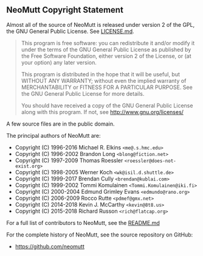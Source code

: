 NeoMutt Copyright Statement
---------------------------

Almost all of the source of NeoMutt is released under version 2 of the GPL, the
GNU General Public License.  See [LICENSE.md](LICENSE.md).

> This program is free software: you can redistribute it and/or modify it under
> the terms of the GNU General Public License as published by the Free Software
> Foundation, either version 2 of the License, or (at your option) any later
> version.
> 
> This program is distributed in the hope that it will be useful, but WITHOUT
> ANY WARRANTY; without even the implied warranty of MERCHANTABILITY or FITNESS
> FOR A PARTICULAR PURPOSE.  See the GNU General Public License for more
> details.
> 
> You should have received a copy of the GNU General Public License along with
> this program.  If not, see http://www.gnu.org/licenses/

A few source files are in the public domain.

The principal authors of NeoMutt are:

- Copyright (C) 1996-2016 Michael R. Elkins `<me@.s.hmc.edu>`
- Copyright (C) 1996-2002 Brandon Long `<blong@fiction.net>`
- Copyright (C) 1997-2009 Thomas Roessler `<roessler@does-not-exist.org>`
- Copyright (C) 1998-2005 Werner Koch `<wk@isil.d.shuttle.de>`
- Copyright (C) 1999-2017 Brendan Cully `<brendan@kublai.com>`
- Copyright (C) 1999-2002 Tommi Komulainen `<Tommi.Komulainen@iki.fi>`
- Copyright (C) 2000-2004 Edmund Grimley Evans `<edmundo@rano.org>`
- Copyright (C) 2006-2009 Rocco Rutte `<pdmef@gmx.net>`
- Copyright (C) 2014-2018 Kevin J. McCarthy `<kevin@8t8.us>`
- Copyright (C) 2015-2018 Richard Russon `<rich@flatcap.org>`

For a full list of contributors to NeoMutt, see the [README.md](README.md)

For the complete history of NeoMutt, see the source repository on GitHub:

- https://github.com/neomutt

